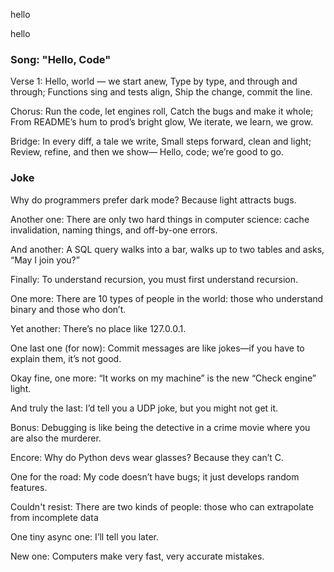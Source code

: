 
hello

hello

### Song: "Hello, Code"

Verse 1:
Hello, world — we start anew,
Type by type, and through and through;
Functions sing and tests align,
Ship the change, commit the line.

Chorus:
Run the code, let engines roll,
Catch the bugs and make it whole;
From README’s hum to prod’s bright glow,
We iterate, we learn, we grow.

Bridge:
In every diff, a tale we write,
Small steps forward, clean and light;
Review, refine, and then we show—
Hello, code; we’re good to go.


### Joke

Why do programmers prefer dark mode? Because light attracts bugs.

Another one: There are only two hard things in computer science: cache invalidation, naming things, and off-by-one errors.

And another: A SQL query walks into a bar, walks up to two tables and asks, “May I join you?”

Finally: To understand recursion, you must first understand recursion.

One more: There are 10 types of people in the world: those who understand binary and those who don’t.

Yet another: There’s no place like 127.0.0.1.

One last one (for now): Commit messages are like jokes—if you have to explain them, it’s not good.

Okay fine, one more: “It works on my machine” is the new “Check engine” light.

And truly the last: I’d tell you a UDP joke, but you might not get it.

Bonus: Debugging is like being the detective in a crime movie where you are also the murderer.

Encore: Why do Python devs wear glasses? Because they can’t C.

One for the road: My code doesn’t have bugs; it just develops random features.

Couldn't resist: There are two kinds of people: those who can extrapolate from incomplete data

One tiny async one: I’ll tell you later.

New one: Computers make very fast, very accurate mistakes.


